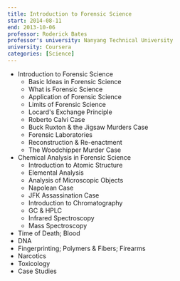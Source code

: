 ```yaml
---
title: Introduction to Forensic Science
start: 2014-08-11
end: 2013-10-06
professor: Roderick Bates
professor's university: Nanyang Technical University
university: Coursera
categories: [Science]
---
```

- Introduction to Forensic Science
  - Basic Ideas in Forensic Science
  - What is Forensic Science
  - Application of Forensic Science
  - Limits of Forensic Science
  - Locard's Exchange Principle
  - Roberto Calvi Case
  - Buck Ruxton & the Jigsaw Murders Case
  - Forensic Laboratories
  - Reconstruction & Re-enactment
  - The Woodchipper Murder Case
- Chemical Analysis in Forensic Science
  - Introduction to Atomic Structure
  - Elemental Analysis
  - Analysis of Microscopic Objects
  - Napolean Case
  - JFK Assassination Case
  - Introduction to Chromatography
  - GC & HPLC
  - Infrared Spectroscopy
  - Mass Spectroscopy
- Time of Death; Blood
- DNA
- Fingerprinting; Polymers & Fibers; Firearms
- Narcotics
- Toxicology
- Case Studies

